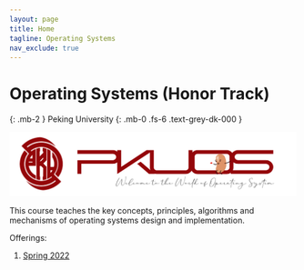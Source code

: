 ```yaml
---
layout: page
title: Home
tagline: Operating Systems
nav_exclude: true
---
```


# Operating Systems (Honor Track)
{: .mb-2 }
Peking University
{: .mb-0 .fs-6 .text-grey-dk-000 }

<img src="/pkuos.svg">

This course teaches the key concepts, principles, algorithms and mechanisms of
operating systems design and implementation.

Offerings:
1. [Spring 2022](sp22)
<br>

